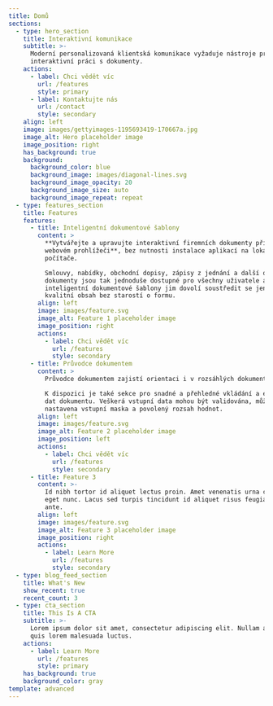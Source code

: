 ```yaml
---
title: Domů
sections:
  - type: hero_section
    title: Interaktivní komunikace
    subtitle: >-
      Moderní personalizovaná klientská komunikace vyžaduje nástroje pro
      interaktivní práci s dokumenty.
    actions:
      - label: Chci vědět víc
        url: /features
        style: primary
      - label: Kontaktujte nás
        url: /contact
        style: secondary
    align: left
    image: images/gettyimages-1195693419-170667a.jpg
    image_alt: Hero placeholder image
    image_position: right
    has_background: true
    background:
      background_color: blue
      background_image: images/diagonal-lines.svg
      background_image_opacity: 20
      background_image_size: auto
      background_image_repeat: repeat
  - type: features_section
    title: Features
    features:
      - title: Inteligentní dokumentové šablony
        content: >
          **Vytvářejte a upravujte interaktivní firemních dokumenty přímo ve
          webovém prohlížeči**, bez nutnosti instalace aplikací na lokální
          počítače.

          Smlouvy, nabídky, obchodní dopisy, zápisy z jednání a další obchodní
          dokumenty jsou tak jednoduše dostupné pro všechny uživatele a
          inteligentní dokumentové šablony jim dovolí soustředit se jen na
          kvalitní obsah bez starostí o formu.
        align: left
        image: images/feature.svg
        image_alt: Feature 1 placeholder image
        image_position: right
        actions:
          - label: Chci vědět víc
            url: /features
            style: secondary
      - title: Průvodce dokumentem
        content: >
          Průvodce dokumentem zajistí orientaci i v rozsáhlých dokumentech.

          K dispozici je také sekce pro snadné a přehledné vkládání a editaci
          dat dokumentu. Veškerá vstupní data mohou být validována, může být
          nastavena vstupní maska a povolený rozsah hodnot.
        align: left
        image: images/feature.svg
        image_alt: Feature 2 placeholder image
        image_position: left
        actions:
          - label: Chci vědět víc
            url: /features
            style: secondary
      - title: Feature 3
        content: >-
          Id nibh tortor id aliquet lectus proin. Amet venenatis urna cursus
          eget nunc. Lacus sed turpis tincidunt id aliquet risus feugiat in
          ante.
        align: left
        image: images/feature.svg
        image_alt: Feature 3 placeholder image
        image_position: right
        actions:
          - label: Learn More
            url: /features
            style: secondary
  - type: blog_feed_section
    title: What's New
    show_recent: true
    recent_count: 3
  - type: cta_section
    title: This Is A CTA
    subtitle: >-
      Lorem ipsum dolor sit amet, consectetur adipiscing elit. Nullam a metus
      quis lorem malesuada luctus.
    actions:
      - label: Learn More
        url: /features
        style: primary
    has_background: true
    background_color: gray
template: advanced
---
```


